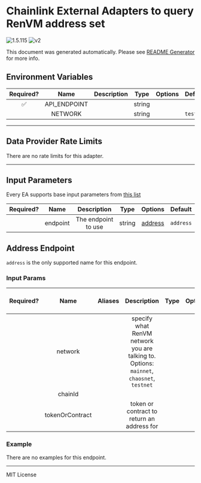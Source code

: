 # Chainlink External Adapters to query RenVM address set

![1.5.115](https://img.shields.io/github/package-json/v/smartcontractkit/external-adapters-js?filename=packages/sources/renvm-address-set/package.json) ![v2](https://img.shields.io/badge/framework%20version-v2-blueviolet)

This document was generated automatically. Please see [README Generator](../../scripts#readme-generator) for more info.

## Environment Variables

| Required? |     Name     | Description |  Type  | Options |  Default  |
| :-------: | :----------: | :---------: | :----: | :-----: | :-------: |
|    ✅     | API_ENDPOINT |             | string |         |           |
|           |   NETWORK    |             | string |         | `testnet` |

---

## Data Provider Rate Limits

There are no rate limits for this adapter.

---

## Input Parameters

Every EA supports base input parameters from [this list](../../core/bootstrap#base-input-parameters)

| Required? |   Name   |     Description     |  Type  |           Options            |  Default  |
| :-------: | :------: | :-----------------: | :----: | :--------------------------: | :-------: |
|           | endpoint | The endpoint to use | string | [address](#address-endpoint) | `address` |

## Address Endpoint

`address` is the only supported name for this endpoint.

### Input Params

| Required? |      Name       | Aliases |                                       Description                                        | Type | Options |  Default  | Depends On | Not Valid With |
| :-------: | :-------------: | :-----: | :--------------------------------------------------------------------------------------: | :--: | :-----: | :-------: | :--------: | :------------: |
|           |     network     |         | specify what RenVM network you are talking to. Options: `mainnet`, `chaosnet`, `testnet` |      |         | `testnet` |            |                |
|           |     chainId     |         |                                                                                          |      |         |           |            |                |
|           | tokenOrContract |         |                        token or contract to return an address for                        |      |         |           |            |                |

### Example

There are no examples for this endpoint.

---

MIT License

